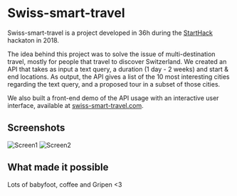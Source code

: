 # Swiss-smart-travel

Swiss-smart-travel is a project developed in 36h during the [StartHack](http://starthack.ch/) hackaton in 2018.

The idea behind this project was to solve the issue of multi-destination travel, mostly for people that travel to discover Switzerland.
We created an API that takes as input a text query, a duration (1 day - 2 weeks) and start & end locations. 
As output, the API gives a list of the 10 most interesting cities regarding the text query, and a proposed tour in a subset of those cities.

We also built a front-end demo of the API usage with an interactive user interface, available at [swiss-smart-travel.com](http://swiss-smart-travel.com/).

## Screenshots
![Screen1](https://i.imgur.com/VbZag2V.jpg)
![Screen2](https://i.imgur.com/84y1ziJ.jpg)

## What made it possible
Lots of babyfoot, coffee and Gripen <3
